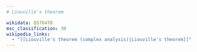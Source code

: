 ```yaml
---
# Liouville's theorem

wikidata: Q576478
msc_classification: 30
wikipedia_links:
  - "[[Liouville's theorem (complex analysis)|Liouville's theorem]]"
---
```

